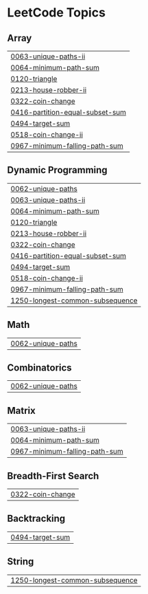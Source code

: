 <!---LeetCode Topics Start-->
# LeetCode Topics
## Array
|  |
| ------- |
| [0063-unique-paths-ii](https://github.com/kd2636/leetcode-sol/tree/master/0063-unique-paths-ii) |
| [0064-minimum-path-sum](https://github.com/kd2636/leetcode-sol/tree/master/0064-minimum-path-sum) |
| [0120-triangle](https://github.com/kd2636/leetcode-sol/tree/master/0120-triangle) |
| [0213-house-robber-ii](https://github.com/kd2636/leetcode-sol/tree/master/0213-house-robber-ii) |
| [0322-coin-change](https://github.com/kd2636/leetcode-sol/tree/master/0322-coin-change) |
| [0416-partition-equal-subset-sum](https://github.com/kd2636/leetcode-sol/tree/master/0416-partition-equal-subset-sum) |
| [0494-target-sum](https://github.com/kd2636/leetcode-sol/tree/master/0494-target-sum) |
| [0518-coin-change-ii](https://github.com/kd2636/leetcode-sol/tree/master/0518-coin-change-ii) |
| [0967-minimum-falling-path-sum](https://github.com/kd2636/leetcode-sol/tree/master/0967-minimum-falling-path-sum) |
## Dynamic Programming
|  |
| ------- |
| [0062-unique-paths](https://github.com/kd2636/leetcode-sol/tree/master/0062-unique-paths) |
| [0063-unique-paths-ii](https://github.com/kd2636/leetcode-sol/tree/master/0063-unique-paths-ii) |
| [0064-minimum-path-sum](https://github.com/kd2636/leetcode-sol/tree/master/0064-minimum-path-sum) |
| [0120-triangle](https://github.com/kd2636/leetcode-sol/tree/master/0120-triangle) |
| [0213-house-robber-ii](https://github.com/kd2636/leetcode-sol/tree/master/0213-house-robber-ii) |
| [0322-coin-change](https://github.com/kd2636/leetcode-sol/tree/master/0322-coin-change) |
| [0416-partition-equal-subset-sum](https://github.com/kd2636/leetcode-sol/tree/master/0416-partition-equal-subset-sum) |
| [0494-target-sum](https://github.com/kd2636/leetcode-sol/tree/master/0494-target-sum) |
| [0518-coin-change-ii](https://github.com/kd2636/leetcode-sol/tree/master/0518-coin-change-ii) |
| [0967-minimum-falling-path-sum](https://github.com/kd2636/leetcode-sol/tree/master/0967-minimum-falling-path-sum) |
| [1250-longest-common-subsequence](https://github.com/kd2636/leetcode-sol/tree/master/1250-longest-common-subsequence) |
## Math
|  |
| ------- |
| [0062-unique-paths](https://github.com/kd2636/leetcode-sol/tree/master/0062-unique-paths) |
## Combinatorics
|  |
| ------- |
| [0062-unique-paths](https://github.com/kd2636/leetcode-sol/tree/master/0062-unique-paths) |
## Matrix
|  |
| ------- |
| [0063-unique-paths-ii](https://github.com/kd2636/leetcode-sol/tree/master/0063-unique-paths-ii) |
| [0064-minimum-path-sum](https://github.com/kd2636/leetcode-sol/tree/master/0064-minimum-path-sum) |
| [0967-minimum-falling-path-sum](https://github.com/kd2636/leetcode-sol/tree/master/0967-minimum-falling-path-sum) |
## Breadth-First Search
|  |
| ------- |
| [0322-coin-change](https://github.com/kd2636/leetcode-sol/tree/master/0322-coin-change) |
## Backtracking
|  |
| ------- |
| [0494-target-sum](https://github.com/kd2636/leetcode-sol/tree/master/0494-target-sum) |
## String
|  |
| ------- |
| [1250-longest-common-subsequence](https://github.com/kd2636/leetcode-sol/tree/master/1250-longest-common-subsequence) |
<!---LeetCode Topics End-->

